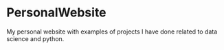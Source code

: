 # PersonalWebsite
My personal website with examples of projects I have done related to data science and python.
